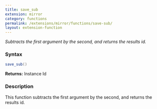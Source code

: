 ```yaml
---
title: save_sub
extension: mirror
category: functions
permalink: /extensions/mirror/functions/save-sub/
layout: extension-function
---
```


_Subtracts the first argument by the second, and returns the results id._

### Syntax ###
```cs
save_sub()
```

**Returns:** Instance Id

### Description

This function subtracts the first argument by the second, and returns the results id. 

